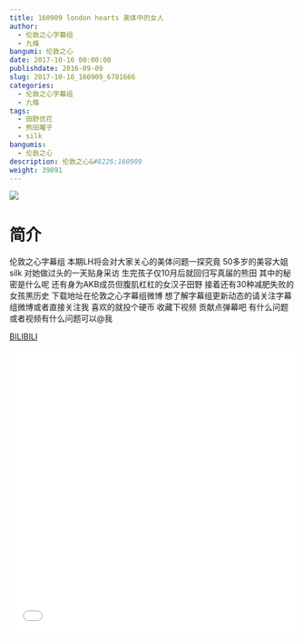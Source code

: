 ```yaml
---
title: 160909 london hearts 美体中的女人
author: 
  - 伦敦之心字幕组
  - 九條
bangumi: 伦敦之心
date: 2017-10-16 00:00:00
publishdate: 2016-09-09
slug: 2017-10-16_160909_6781666
categories: 
  - 伦敦之心字幕组
  - 九條
tags: 
  - 田野优花
  - 熊田曜子
  - silk
bangumis: 
  - 伦敦之心
description: 伦敦之心&#8226;160909
weight: 39091
---
```


![](https://i.imgur.com/Vam96vj.jpg)

# 简介  
伦敦之心字幕组 本期LH将会对大家关心的美体问题一探究竟  50多岁的美容大姐silk 对她做过头的一天贴身采访 生完孩子仅10月后就回归写真届的熊田 其中的秘密是什么呢 还有身为AKB成员但腹肌杠杠的女汉子田野 接着还有30种减肥失败的女孩黑历史 下载地址在伦敦之心字幕组微博 想了解字幕组更新动态的请关注字幕组微博或者直接关注我 喜欢的就投个硬币 收藏下视频 贡献点弹幕吧
有什么问题或者视频有什么问题可以@我

  [BILIBILI](https://www.bilibili.com/video/av6781666/)


  <iframe src="//www.bilibili.com/html/html5player.html?cid=11043871&aid=6781666" width="100%" height="500" frameborder="0" allowfullscreen="allowfullscreen"></iframe>
